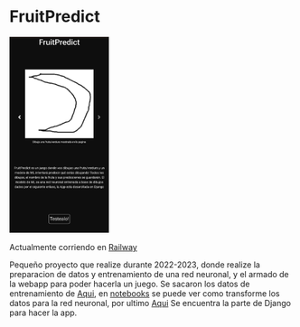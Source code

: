 # FruitPredict

<img src="screen.png"  width="35%" >

Actualmente corriendo en [Railway](https://django-server-production-b4b5.up.railway.app/)

Pequeño proyecto que realize durante 2022-2023, donde realize la preparacion de datos y entrenamiento de una red neuronal, y el armado de la webapp para poder hacerla un juego.
Se sacaron los datos de entrenamiento de [Aqui](https://github.com/googlecreativelab/quickdraw-dataset), en [notebooks](/notebooks/) se puede ver como transforme los datos para la red neuronal, por ultimo [Aqui](/mlmodel/) Se encuentra la parte de Django para hacer la app.
